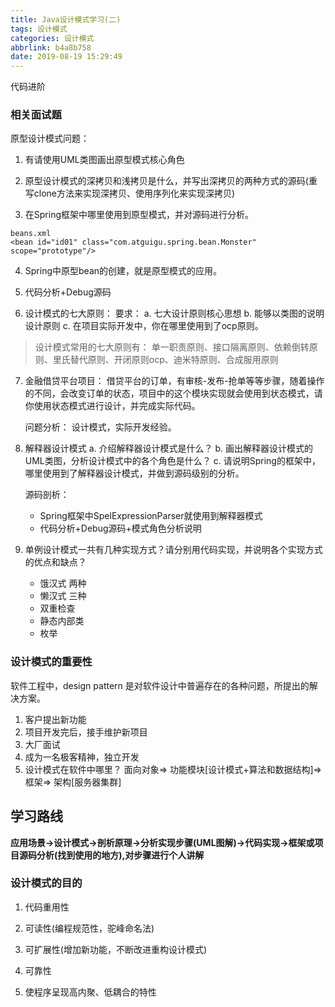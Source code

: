 ```yaml
---
title: Java设计模式学习(二)
tags: 设计模式
categories: 设计模式
abbrlink: b4a8b758
date: 2019-08-19 15:29:49
---
```

代码进阶
<!--more-->
### 相关面试题
原型设计模式问题：
1. 有请使用UML类图画出原型模式核心角色

2. 原型设计模式的深拷贝和浅拷贝是什么，并写出深拷贝的两种方式的源码(重写clone方法来实现深拷贝、使用序列化来实现深拷贝)

3. 在Spring框架中哪里使用到原型模式，并对源码进行分析。
```
beans.xml
<bean id="id01" class="com.atguigu.spring.bean.Monster" scope="prototype"/>
```

4. Spring中原型bean的创建，就是原型模式的应用。

5. 代码分析+Debug源码

6. 设计模式的七大原则：
  要求：
  a. 七大设计原则核心思想
  b. 能够以类图的说明设计原则
  c. 在项目实际开发中，你在哪里使用到了ocp原则。

> 设计模式常用的七大原则有：
  单一职责原则、接口隔离原则、依赖倒转原则、里氏替代原则、开闭原则ocp、迪米特原则、合成服用原则


7. 金融借贷平台项目：
   借贷平台的订单，有审核-发布-抢单等等步骤，随着操作的不同，会改变订单的状态，项目中的这个模块实现就会使用到状态模式，请你使用状态模式进行设计，并完成实际代码。

   问题分析：
      设计模式，实际开发经验。
8. 解释器设计模式
    a. 介绍解释器设计模式是什么？
    b. 画出解释器设计模式的UML类图，分析设计模式中的各个角色是什么？
    c. 请说明Spring的框架中，哪里使用到了解释器设计模式，并做到源码级别的分析。

    源码剖析：
    - Spring框架中SpelExpressionParser就使用到解释器模式
    - 代码分析+Debug源码+模式角色分析说明

9. 单例设计模式一共有几种实现方式？请分别用代码实现，并说明各个实现方式的优点和缺点？
   - 饿汉式 两种
   - 懒汉式 三种
   - 双重检查 
   - 静态内部类
   - 枚举

### 设计模式的重要性
   软件工程中，design pattern 是对软件设计中普遍存在的各种问题，所提出的解决方案。
 1. 客户提出新功能
 2. 项目开发完后，接手维护新项目
 3. 大厂面试
 4. 成为一名极客精神，独立开发
 5. 设计模式在软件中哪里？ 面向对象=> 功能模块[设计模式+算法和数据结构]=> 框架=> 架构[服务器集群]

## 学习路线
**应用场景->设计模式->剖析原理->分析实现步骤(UML图解)->代码实现->框架或项目源码分析(找到使用的地方),对步骤进行个人讲解**
### 设计模式的目的
1. 代码重用性

2. 可读性(编程规范性，驼峰命名法)

3. 可扩展性(增加新功能，不断改进重构设计模式)

4. 可靠性

5. 使程序呈现高内聚、低耦合的特性

